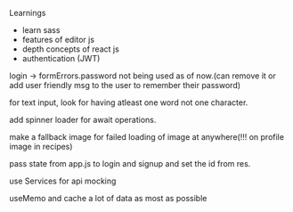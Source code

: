 Learnings
- learn sass
- features of editor js
- depth concepts of react js
- authentication (JWT)



login -> formErrors.password not being used as of now.(can remove it or add user friendly msg to the user to remember their password)

for text input, look for having atleast one word not one character.

add spinner loader for await operations.

make a fallback image for failed loading of image at anywhere(!!! on profile image in recipes)

pass state from app.js to login and signup and set the id from res.

use Services for api mocking 

useMemo and cache a lot of data as most as possible

<div className="user">
  <FaUserCircle size="2.5rem" />
  <FaAngleDown size="1rem" />
</div>